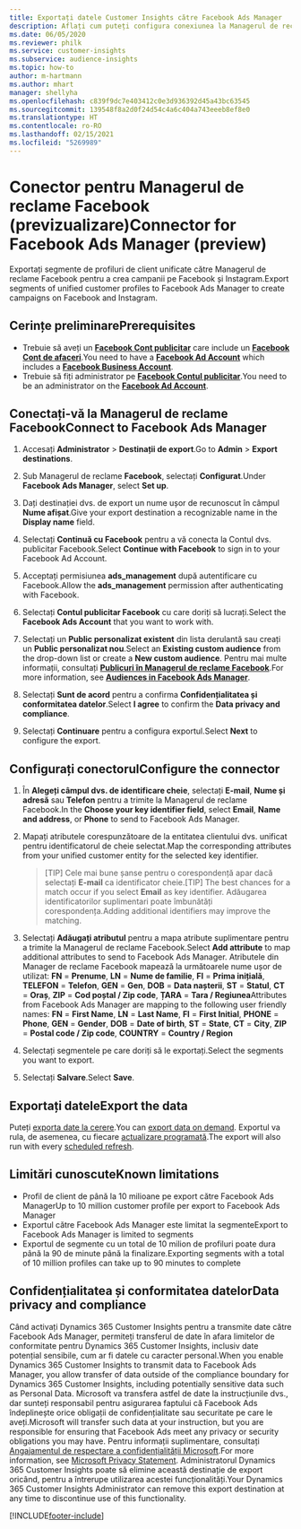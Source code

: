 ```yaml
---
title: Exportați datele Customer Insights către Facebook Ads Manager
description: Aflați cum puteți configura conexiunea la Managerul de reclame Facebook.
ms.date: 06/05/2020
ms.reviewer: philk
ms.service: customer-insights
ms.subservice: audience-insights
ms.topic: how-to
author: m-hartmann
ms.author: mhart
manager: shellyha
ms.openlocfilehash: c839f9dc7e403412c0e3d936392d45a43bc63545
ms.sourcegitcommit: 139548f8a2d0f24d54c4a6c404a743eeeb8ef8e0
ms.translationtype: HT
ms.contentlocale: ro-RO
ms.lasthandoff: 02/15/2021
ms.locfileid: "5269989"
---
```

# <a name="connector-for-facebook-ads-manager-preview"></a><span data-ttu-id="6f900-103">Conector pentru Managerul de reclame Facebook (previzualizare)</span><span class="sxs-lookup"><span data-stu-id="6f900-103">Connector for Facebook Ads Manager (preview)</span></span>

<span data-ttu-id="6f900-104">Exportați segmente de profiluri de client unificate către Managerul de reclame Facebook pentru a crea campanii pe Facebook și Instagram.</span><span class="sxs-lookup"><span data-stu-id="6f900-104">Export segments of unified customer profiles to Facebook Ads Manager to create campaigns on Facebook and Instagram.</span></span>

## <a name="prerequisites"></a><span data-ttu-id="6f900-105">Cerințe preliminare</span><span class="sxs-lookup"><span data-stu-id="6f900-105">Prerequisites</span></span>

- <span data-ttu-id="6f900-106">Trebuie să aveți un [**Facebook Cont publicitar**](https://www.facebook.com/business/learn/lessons/step-by-step-ads-manager-account) care include un [**Facebook Cont de afaceri**](https://business.facebook.com/).</span><span class="sxs-lookup"><span data-stu-id="6f900-106">You need to have a [**Facebook Ad Account**](https://www.facebook.com/business/learn/lessons/step-by-step-ads-manager-account) which includes a [**Facebook Business Account**](https://business.facebook.com/).</span></span>
- <span data-ttu-id="6f900-107">Trebuie să fiți administrator pe [**Facebook Contul publicitar**](https://www.facebook.com/business/learn/lessons/step-by-step-ads-manager-account).</span><span class="sxs-lookup"><span data-stu-id="6f900-107">You need to be an administrator on the [**Facebook Ad Account**](https://www.facebook.com/business/learn/lessons/step-by-step-ads-manager-account).</span></span>

## <a name="connect-to-facebook-ads-manager"></a><span data-ttu-id="6f900-108">Conectați-vă la Managerul de reclame Facebook</span><span class="sxs-lookup"><span data-stu-id="6f900-108">Connect to Facebook Ads Manager</span></span>

1. <span data-ttu-id="6f900-109">Accesați **Administrator** > **Destinații de export**.</span><span class="sxs-lookup"><span data-stu-id="6f900-109">Go to **Admin** > **Export destinations**.</span></span>

1. <span data-ttu-id="6f900-110">Sub Managerul de reclame **Facebook**, selectați **Configurat**.</span><span class="sxs-lookup"><span data-stu-id="6f900-110">Under **Facebook Ads Manager**, select **Set up**.</span></span>

1. <span data-ttu-id="6f900-111">Dați destinației dvs. de export un nume ușor de recunoscut în câmpul **Nume afișat**.</span><span class="sxs-lookup"><span data-stu-id="6f900-111">Give your export destination a recognizable name in the **Display name** field.</span></span>

1. <span data-ttu-id="6f900-112">Selectați **Continuă cu Facebook** pentru a vă conecta la Contul dvs. publicitar Facebook.</span><span class="sxs-lookup"><span data-stu-id="6f900-112">Select **Continue with Facebook** to sign in to your Facebook Ad Account.</span></span>

1. <span data-ttu-id="6f900-113">Acceptați permisiunea **ads_management** după autentificare cu Facebook.</span><span class="sxs-lookup"><span data-stu-id="6f900-113">Allow the **ads_management** permission after authenticating with Facebook.</span></span>

1. <span data-ttu-id="6f900-114">Selectați **Contul publicitar Facebook** cu care doriți să lucrați.</span><span class="sxs-lookup"><span data-stu-id="6f900-114">Select the **Facebook Ads Account** that you want to work with.</span></span>

1. <span data-ttu-id="6f900-115">Selectați un **Public personalizat existent** din lista derulantă sau creați un **Public personalizat nou**.</span><span class="sxs-lookup"><span data-stu-id="6f900-115">Select an **Existing custom audience** from the drop-down list or create a **New custom audience**.</span></span> <span data-ttu-id="6f900-116">Pentru mai multe informații, consultați [**Publicuri în Managerul de reclame Facebook**](https://www.facebook.com/business/help/744354708981227?id=2469097953376494).</span><span class="sxs-lookup"><span data-stu-id="6f900-116">For more information, see [**Audiences in Facebook Ads Manager**](https://www.facebook.com/business/help/744354708981227?id=2469097953376494).</span></span>

1. <span data-ttu-id="6f900-117">Selectați **Sunt de acord** pentru a confirma **Confidențialitatea și conformitatea datelor**.</span><span class="sxs-lookup"><span data-stu-id="6f900-117">Select **I agree** to confirm the **Data privacy and compliance**.</span></span>

1. <span data-ttu-id="6f900-118">Selectați **Continuare** pentru a configura exportul.</span><span class="sxs-lookup"><span data-stu-id="6f900-118">Select **Next** to configure the export.</span></span>

## <a name="configure-the-connector"></a><span data-ttu-id="6f900-119">Configurați conectorul</span><span class="sxs-lookup"><span data-stu-id="6f900-119">Configure the connector</span></span>

1. <span data-ttu-id="6f900-120">În **Alegeți câmpul dvs. de identificare cheie**, selectați **E-mail**, **Nume și adresă** sau **Telefon** pentru a trimite la Managerul de reclame Facebook.</span><span class="sxs-lookup"><span data-stu-id="6f900-120">In the **Choose your key identifier field**, select **Email**, **Name and address**, or **Phone** to send to Facebook Ads Manager.</span></span>

1. <span data-ttu-id="6f900-121">Mapați atributele corespunzătoare de la entitatea clientului dvs. unificat pentru identificatorul de cheie selectat.</span><span class="sxs-lookup"><span data-stu-id="6f900-121">Map the corresponding attributes from your unified customer entity for the selected key identifier.</span></span>
   > <span data-ttu-id="6f900-122">[TIP] Cele mai bune șanse pentru o corespondență apar dacă selectați **E-mail** ca identificator cheie.</span><span class="sxs-lookup"><span data-stu-id="6f900-122">[TIP] The best chances for a match occur if you select **Email** as key identifier.</span></span> <span data-ttu-id="6f900-123">Adăugarea identificatorilor suplimentari poate îmbunătăți corespondența.</span><span class="sxs-lookup"><span data-stu-id="6f900-123">Adding additional identifiers may improve the matching.</span></span>

1. <span data-ttu-id="6f900-124">Selectați **Adăugați atributul** pentru a mapa atribute suplimentare pentru a trimite la Managerul de reclame Facebook.</span><span class="sxs-lookup"><span data-stu-id="6f900-124">Select **Add attribute** to map additional attributes to send to Facebook Ads Manager.</span></span> <span data-ttu-id="6f900-125">Atributele din Manager de reclame Facebook mapează la următoarele nume ușor de utilizat: **FN** = **Prenume**, **LN** = **Nume de familie**, **FI** = **Prima inițială**, **TELEFON** = **Telefon**, **GEN** = **Gen**, **DOB** = **Data nașterii**, **ST** = **Statul**, **CT** = **Oraș**, **ZIP** = **Cod poștal / Zip code**, **ȚARA** = **Tara / Regiunea**</span><span class="sxs-lookup"><span data-stu-id="6f900-125">Attributes from Facebook Ads Manager are mapping to the following user friendly names: **FN** = **First Name**, **LN** = **Last Name**, **FI** = **First Initial**, **PHONE** = **Phone**, **GEN** = **Gender**, **DOB** = **Date of birth**, **ST** = **State**, **CT** = **City**, **ZIP** = **Postal code / Zip code**, **COUNTRY** = **Country / Region**</span></span>

1. <span data-ttu-id="6f900-126">Selectați segmentele pe care doriți să le exportați.</span><span class="sxs-lookup"><span data-stu-id="6f900-126">Select the segments you want to export.</span></span>

1. <span data-ttu-id="6f900-127">Selectați **Salvare**.</span><span class="sxs-lookup"><span data-stu-id="6f900-127">Select **Save**.</span></span>

## <a name="export-the-data"></a><span data-ttu-id="6f900-128">Exportați datele</span><span class="sxs-lookup"><span data-stu-id="6f900-128">Export the data</span></span>

<span data-ttu-id="6f900-129">Puteți [exporta date la cerere](export-destinations.md).</span><span class="sxs-lookup"><span data-stu-id="6f900-129">You can [export data on demand](export-destinations.md).</span></span> <span data-ttu-id="6f900-130">Exportul va rula, de asemenea, cu fiecare [actualizare programată](system.md#schedule-tab).</span><span class="sxs-lookup"><span data-stu-id="6f900-130">The export will also run with every [scheduled refresh](system.md#schedule-tab).</span></span>

## <a name="known-limitations"></a><span data-ttu-id="6f900-131">Limitări cunoscute</span><span class="sxs-lookup"><span data-stu-id="6f900-131">Known limitations</span></span>

- <span data-ttu-id="6f900-132">Profil de client de până la 10 milioane pe export către Facebook Ads Manager</span><span class="sxs-lookup"><span data-stu-id="6f900-132">Up to 10 million customer profile per export to Facebook Ads Manager</span></span> 
- <span data-ttu-id="6f900-133">Exportul către Facebook Ads Manager este limitat la segmente</span><span class="sxs-lookup"><span data-stu-id="6f900-133">Export to Facebook Ads Manager is limited to segments</span></span>
- <span data-ttu-id="6f900-134">Exportul de segmente cu un total de 10 milion de profiluri poate dura până la 90 de minute până la finalizare.</span><span class="sxs-lookup"><span data-stu-id="6f900-134">Exporting segments with a total of 10 million profiles can take up to 90 minutes to complete</span></span>

## <a name="data-privacy-and-compliance"></a><span data-ttu-id="6f900-135">Confidențialitatea și conformitatea datelor</span><span class="sxs-lookup"><span data-stu-id="6f900-135">Data privacy and compliance</span></span>

<span data-ttu-id="6f900-136">Când activați Dynamics 365 Customer Insights pentru a transmite date către Facebook Ads Manager, permiteți transferul de date în afara limitelor de conformitate pentru Dynamics 365 Customer Insights, inclusiv date potențial sensibile, cum ar fi datele cu caracter personal.</span><span class="sxs-lookup"><span data-stu-id="6f900-136">When you enable Dynamics 365 Customer Insights to transmit data to Facebook Ads Manager, you allow transfer of data outside of the compliance boundary for Dynamics 365 Customer Insights, including potentially sensitive data such as Personal Data.</span></span> <span data-ttu-id="6f900-137">Microsoft va transfera astfel de date la instrucțiunile dvs., dar sunteți responsabil pentru asigurarea faptului că Facebook Ads îndeplinește orice obligații de confidențialitate sau securitate pe care le aveți.</span><span class="sxs-lookup"><span data-stu-id="6f900-137">Microsoft will transfer such data at your instruction, but you are responsible for ensuring that Facebook Ads meet any privacy or security obligations you may have.</span></span> <span data-ttu-id="6f900-138">Pentru informații suplimentare, consultați [Angajamentul de respectare a confidențialității Microsoft](https://go.microsoft.com/fwlink/?linkid=396732).</span><span class="sxs-lookup"><span data-stu-id="6f900-138">For more information, see [Microsoft Privacy Statement](https://go.microsoft.com/fwlink/?linkid=396732).</span></span>
<span data-ttu-id="6f900-139">Administratorul Dynamics 365 Customer Insights poate să elimine această destinație de export oricând, pentru a întrerupe utilizarea acestei funcționalități.</span><span class="sxs-lookup"><span data-stu-id="6f900-139">Your Dynamics 365 Customer Insights Administrator can remove this export destination at any time to discontinue use of this functionality.</span></span>


[!INCLUDE[footer-include](../includes/footer-banner.md)]